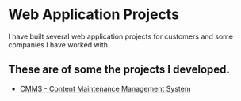# Web Application Projects

I have built several web application projects for customers and some companies I have worked with.

## These are of some the projects I developed.

* [CMMS - Content Maintenance Management System](./CMMS)

